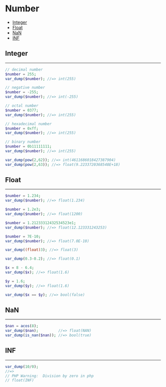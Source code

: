 # Number

- [Integer](#integer)
- [Float](#float)
- [NaN](#nan)
- [INF](#inf)

## Integer
---

```php
// decimal number
$number = 255;
var_dump($number); //=> int(255)

// negative number
$number = -255; 
var_dump($number); //=> int(-255)

// octal number
$number = 0377; 
var_dump($number); //=> int(255)

// hexadecimal number
$number = 0xff; 
var_dump($number); //=> int(255)

// binary number
$number = 0b11111111; 
var_dump($number); //=> int(255)
```

```php
var_dump(pow(2,62)); //=> int(4611686018427387904)
var_dump(pow(2,63)); //=> float(9.2233720368548E+18)
```

## Float
---

```php
$number = 1.234;
var_dump($number); //=> float(1.234)

$number = 1.2e3;
var_dump($number); //=> float(1200)

$number = 1.21233312432534523e1;
var_dump($number); //=> float(12.123331243253)

$number = 7E-10;
var_dump($number); //=> float(7.0E-10)
```

```php
var_dump((float)3); //=> float(3)
```

```php
var_dump(0.3-0.2); //=> float(0.1)

$x = 8 - 6.4;
var_dump($x); //=> float(1.6)

$y = 1.6;
var_dump($y); //=> float(1.6)

var_dump($x == $y); //=> bool(false)
```

## NaN
---

```php
$nan = acos(8);
var_dump($nan);         //=> float(NAN)
var_dump(is_nan($nan)); //=> bool(true)
```

## INF
---

```php
var_dump(10/0);
//=>
// PHP Warning:  Division by zero in php
// float(INF)
```